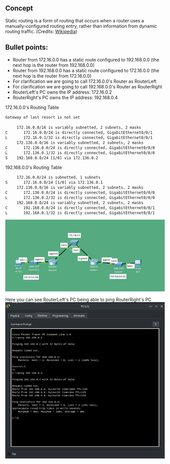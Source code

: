 
## Concept
Static routing is a form of routing that occurs when a router uses a manually-configured routing entry, rather than information from dynamic routing traffic. (Credits: [Wikipedia](https://en.wikipedia.org/wiki/Static_routing))

## Bullet points:
- Router from 172.16.0.0 has a static route configured to 192.168.0.0 (the next hop is the router from 192.168.0.0)
- Router from 192.168.0.0 has a static route configured to 172.16.0.0 (the next hop is the router from 172.16.0.0)
- For clarification we are going to call 172.16.0.0's Router as RouterLeft
- For clarification we are going to call 192.168.0.0's Router as RouterRight
- RouterLeft's PC owns the IP address: 172.16.0.2
- RouterRight's PC owns the IP address: 192.168.0.4

172.16.0.0's Routing Table
```
Gateway of last resort is not set

     172.16.0.0/16 is variably subnetted, 2 subnets, 2 masks
C       172.16.0.0/24 is directly connected, GigabitEthernet0/0/1
L       172.16.0.1/32 is directly connected, GigabitEthernet0/0/1
     172.136.0.0/16 is variably subnetted, 2 subnets, 2 masks
C       172.136.0.0/24 is directly connected, GigabitEthernet0/0/0
L       172.136.0.1/32 is directly connected, GigabitEthernet0/0/0
S    192.168.0.0/24 [1/0] via 172.136.0.2
```

192.168.0.0's Routing Table
```
     172.16.0.0/24 is subnetted, 1 subnets
S       172.16.0.0/24 [1/0] via 172.136.0.1
     172.136.0.0/16 is variably subnetted, 2 subnets, 2 masks
C       172.136.0.0/24 is directly connected, GigabitEthernet0/0/0
L       172.136.0.2/32 is directly connected, GigabitEthernet0/0/0
     192.168.0.0/24 is variably subnetted, 2 subnets, 2 masks
C       192.168.0.0/24 is directly connected, GigabitEthernet0/0/1
L       192.168.0.1/32 is directly connected, GigabitEthernet0/0/1
```
![Image showing the project on the Cisco Packet Tracer software](static-routing.png)

Here you can see RouterLeft's PC being able to ping RouterRight's PC
![Ping example as proof of concept](proof-of-concept.png)
